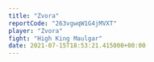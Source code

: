 ```yaml
---
title: "Zvora"
reportCode: "263vgwqW1G4jMVXT"
player: "Zvora"
fight: "High King Maulgar"
date: 2021-07-15T18:53:21.415000+00:00
---
```

